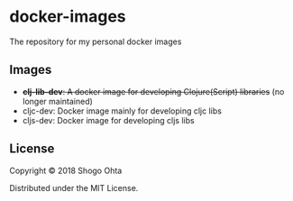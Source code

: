# docker-images

The repository for my personal docker images

## Images

- ~~**clj-lib-dev**: A docker image for developing Clojure(Script) libraries~~ (no longer maintained)
- cljc-dev: Docker image mainly for developing cljc libs
- cljs-dev: Docker image for developing cljs libs

## License

Copyright © 2018 Shogo Ohta

Distributed under the MIT License.
